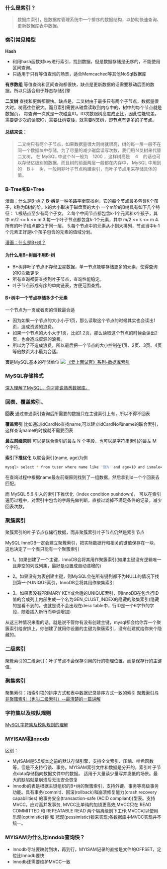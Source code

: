 
### 什么是索引？
> 数据库索引，是数据库管理系统中一个排序的数据结构，以协助快速查询、更新数据库表中数据。

### 索引常见模型
**Hash**
- 利用hash函数对key进行索引，找到数据，但是数据存储是无序的，不能使用区间查询。
- 只适用于只有等值查询的场景，适合Memcached等其他NoSql数据库

**有序数组**
等值查询和区间查询都很快，缺点是更新数据的话需要移动后面的数据。所以只适合用于静态存储引擎

**二叉树**
查找和更新都很快。缺点是，二叉树由于最多只有两个子节点，数据量很大时，树高往往很大。而且索引需要从磁盘读取到内存中的，树中的每个节点就是数据页，
每查询一次就是一次磁盘IO。IO次数跟树高度成正比，因此性能较差。
需要更少次的读取IO，需要让树变矮，就需要N叉树，即节点有更多的子节点。

#### 总结来说：
> 二叉树只有两个子节点，如果数据量很大则树就很高，树的每一层一般不在同一个数据块中存储，为了尽量的减少磁盘读写次数，我们用Ｎ叉树来代替二叉树，
在 MySQL 中这个Ｎ一般为　1200 ，这样树高是　４　的话也可以存储亿级别的数据，而且树的前面两层一般都在内存中， MySQL 中用到的　Ｂ＋　树，一般用非叶子节点构建索引，而叶子节点用来存储具体的值。


### B-Tree和B+Tree
[漫画：什么是B-树？](https://zhuanlan.zhihu.com/p/54084335)
**B-树**是一种多路平衡查找树，它的每个节点最多包含K个孩子，k称为B树的阶。k的大小取决于磁盘页的大小
一个m阶的B树具有如下几个特征：
1.根结点至少有两个子女。
2.每个中间节点都包含k-1个元素和k个孩子，其中 m/2 <= k <= m
3.每一个叶子节点都包含k-1个元素，其中 m/2 <= k <= m
4.所有的叶子结点都位于同一层。
5.每个节点中的元素从小到大排列，节点当中k-1个元素正好是k个孩子包含的元素的值域分划。

[漫画：什么是B+树？](https://zhuanlan.zhihu.com/p/54102723)

#### 为什么用B+树而不用B-树
- B+树非叶子节点不存储卫星数据，单一节点能够存储更多的元素，使得查询的IO次数更少
- 所有查询都要查找到叶子节点，查询性能稳定。
- 叶子节点形成有序的单向链表，方便范围查找。

#### B+树中一个节点存储多少个元素
一个节点为一页或者页的倍数最合适
- 因为如果一个节点的大小小于1页，那么读取这个节点的时候其实也会读出1页，造成资源的浪费。
- 如果一个节点的大小大于1页，比如1.2页，那么读取这个节点的时候会读出2页，也会造成资源的浪费。
- 所以为了不造成浪费，所以最后把一个节点的大小控制在1页、2页、3页、4页等倍数页大小最为合适。

**页**是MySQL基本的存储单位
![](https://mmbiz.qpic.cn/mmbiz_jpg/uChmeeX1FpwUFWcYd1A97ia8Fde0dgBM8USmoGPaPHG3OGFRbAricpEvvnp6jXXhL9JW2Y4vzNHViaNXkgqvSzPXg/640?wx_fmt=jpeg&tp=webp&wxfrom=5&wx_lazy=1&wx_co=1)
[《爱上面试官》系列-数据库索引](https://mp.weixin.qq.com/s/_9rDde9wRYoZeh07EASNQQ)
### MySQL存储格式
[深入理解了MySQL，你才能说熟悉数据库。](https://zhuanlan.zhihu.com/p/66352669)

### 回表、覆盖索引、
**回表**
通过普通索引查询后所需要的数据只在主键索引上有，所以不得不回表

**覆盖索引**
比如通过idCardNo查找name,可以建立idCardNo和name的联合索引，这样查询name的时候就不需要回表

**最左前缀原则**
可以是联合索引的最左 N 个字段，也可以是字符串索引的最左 M 个字符。

**索引下推优化**
以联合索引(name, age)为例
```bash
mysql> select * from tuser where name like '张%' and age=10 and ismale=1;
```
在查询过程中根据name最左前缀原则找到了一组数据，然后拿到id一个个回表去匹配。

而 MySQL 5.6 引入的索引下推优化（index condition pushdown)， 可以在索引遍历过程中，对索引中包含的字段先做判断，直接过滤掉不满足条件的记录，减少回表次数。

### 聚簇索引
聚簇索引的叶子节点存储行数据，而非聚簇索引叶子节点仍然是索引节点

MySQL InnoDB一定会建立聚簇索引，把实际数据行和相关的键值保存在一块，这也决定了一个表只能有一个聚簇索引
- 1。如果创建了一个主键，InnoDB会将其用作聚簇索引(如果主键没有逻辑唯一且非空的列或列集，最好是设置成自动递增的)

- 2。如果没有为表创建主键，则MySQL会在所有键列都不为NULL的情况下找到第一个UNIQUE索引，InnoDB会将其用作聚集索引

- 3。如果表没有PRIMARY KEY或合适的UNIQUE索引，则InnoDB在包含行ID值的合成列上内部生成一个名为GEN_CLUST_INDEX的隐藏的聚集索引(隐藏的是看不到的，也就是说不会出现在desc table中，行ID是一个6字节的字段，随着插入新行而单调增加)

从这三种情况来看的话，就是说不管你有没有创建主键，mysql都会给你弄一个聚簇索引给安排上，你创建了就用你设置的主键为聚簇索引，没有创建就给你来个隐藏的。

### 二级索引
聚簇索引的二级索引：叶子节点不会保存引用的行的物理位置，而是保存行的主键值。
### 聚集索引
聚集索引：指索引项的排序方式和表中数据记录排序方式一致的索引 
[聚簇索引与非聚簇索引（也叫二级索引）--最清楚的一篇讲解](https://cloud.tencent.com/developer/article/1541265)

### 字符集以及校队规则
[MySQL字符集及校队规则的理解](https://www.cnblogs.com/geaozhang/p/6724393.html#MySQLyuzifuji)

### MYISAM和Innodb
区别：
- MyISAM是5.5版本之前的默认存储引擎，支持全文索引、压缩、哈希函数等，但是不支持行锁、事务。MYISAM索引文件和数据是分开的，索引叶子节点data存储指向数据文件中的数据。
适用于大量读少量写并发低的场景。最大的缺陷就是崩溃后无法安全恢复
- Innodb的表是根据主键组织的B+树的聚簇索引，支持外键、事务等高级事务功能。具有事务(commit)、回滚(rollback)和崩溃修复能力(crash recovery capabilities)
的事务安全(transaction-safe (ACID compliant))型表。支持MVCC，应对高并发事务, MVCC比单纯的加锁更高效;MVCC只在 READ COMMITTED 和 REPEATABLE READ 
两个隔离级别下工作;MVCC可以使用 乐观(optimistic)锁 和 悲观(pessimistic)锁来实现;各数据库中MVCC实现并不统一。

### MYISAM为什么比Inndob查询快？
- Innodb寻址要映射到块，再到行，MYISAM记录的直接是文件的OFFSET，定位比Innodb要快
- Innodb还需要维护MVCC一致
